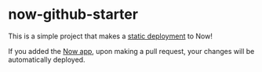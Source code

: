 # now-github-starter

This is a simple project that makes a [static deployment](https://zeit.co/docs/deployment-types/static)
to Now!

If you added the [Now app](https://github.com/apps/now), upon
making a pull request, your changes will be automatically deployed.
